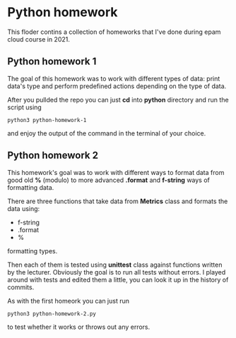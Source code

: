 # Python homework

This floder contins a collection of homeworks that I've done during epam cloud course in 2021.

## Python homework 1

The goal of this homework was to work with different types of data: print data's type and perform predefined actions depending on the type of data.

After you pullded the repo you can just **cd** into **python** directory and run the script using


```python3 python-homework-1```

and enjoy the output of the command in the terminal of your choice.

## Python homework 2

This homework's goal was to work with different ways to format data from good old **%** (modulo) to more advanced **.format** and **f-string** ways of formatting data.

There are three functions that take data from **Metrics** class and formats the data using:
- f-string
- .format
- %

formatting types.

Then each of them is tested using **unittest** class against functions written by the lecturer.
Obviously the goal is to run all tests without errors. I played around with tests and edited them a little, you can look it up in the history of commits.

As with the first homeork you can just run

```python3 python-homework-2.py```

to test whether it works or throws out any errors.

